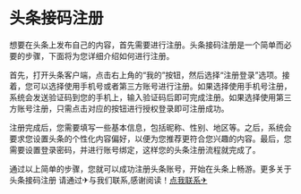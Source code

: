 # 头条接码注册

想要在头条上发布自己的内容，首先需要进行注册。头条接码注册是一个简单而必要的步骤，下面将为您详细介绍如何进行注册。

首先，打开头条客户端，点击右上角的“我的”按钮，然后选择“注册登录”选项。接着，您可以选择使用手机号或者第三方账号进行注册。如果选择使用手机号注册，系统会发送验证码到您的手机上，输入验证码后即可完成注册。如果选择使用第三方账号注册，只需点击对应的按钮进行授权登录即可注册成功。

注册完成后，您需要填写一些基本信息，包括昵称、性别、地区等。之后，系统会要求您设置头条的个性化内容偏好，以便为您推荐更符合您兴趣的内容。最后，您需要设置登录密码，并进行账号绑定，这样您的头条注册流程就完成了。

通过以上简单的步骤，您就可以成功注册头条账号，开始在头条上畅游。更多关于头条接码注册 请通过✈与我们联系,感谢阅读！[点我联系✈](https://www.G208.com)